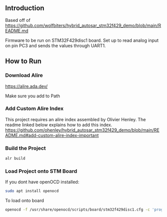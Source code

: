## Introduction

Based off of https://github.com/wolfbiters/hybrid_autosar_stm32f429_demo/blob/main/README.md

Firmware to be run on STM32F429disc1 board. Set up to read analog input on pin PC3 and sends the values through UART1.

## How to Run

### Download Alire

https://alire.ada.dev/

Make sure you add to Path

### Add Custom Alire Index

This project requires an alire index assembled by Olivier Henley.
The readme linked below explains how to add this index.
https://github.com/ohenley/hybrid_autosar_stm32f429_demo/blob/main/README.md#add-custom-alire-index-important

### Build the Project

   ```sh
   alr build
   ```

### Load Project onto STM Board

If you dont have openOCD installed:

   ```sh
   sudo apt install openocd
   ```

To load onto board

   ```sh
   openocd -f /usr/share/openocd/scripts/board/stm32f429disc1.cfg -c 'program bin/adc_standalone verify reset exit'
   ```